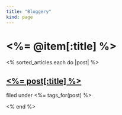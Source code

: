 ```yaml
---
title: "Bloggery"
kind: page
---
```


# <%= @item[:title] %>

<% sorted_articles.each do |post| %>

## [<%= post[:title] %> ](<%= post.path %>)

filed under <%= tags_for(post) %>

<% end %>